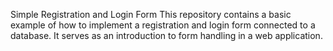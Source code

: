 Simple Registration and Login Form
This repository contains a basic example of how to implement a registration and login form connected to a database. It serves as an introduction to form handling in a web application.
